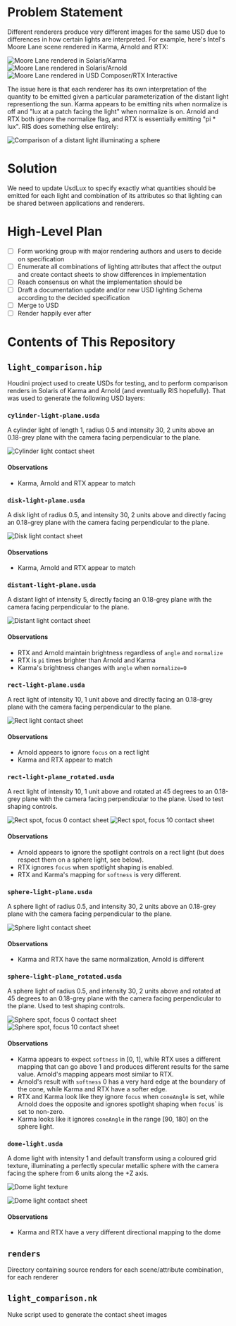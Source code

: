 # Problem Statement

Different renderers produce very different images for the same USD due to differences in how certain lights are interpreted. For example, here's Intel's Moore Lane scene rendered in Karma, Arnold and RTX:

![Moore Lane rendered in Solaris/Karma](renders/moore-lane/moore-lane_karma.jpg)
![Moore Lane rendered in Solaris/Arnold](renders/moore-lane/moore-lane_arnold.jpg)
![Moore Lane rendered in USD Composer/RTX Interactive](renders/moore-lane/moore-lane_rtx.jpg)

The issue here is that each renderer has its own interpretation of the quantity to be emitted given a particular parameterization of the distant light representiong the sun. Karma appears to be emitting nits when normalize is off and "lux at a patch facing the light" when normalize is on. Arnold and RTX both ignore the normalize flag, and RTX is essentially emitting "pi * lux". RIS does something else entirely:

![Comparison of a distant light illuminating a sphere](renders/distant_comparison.jpg)

# Solution
We need to update UsdLux to specify exactly what quantities should be emitted for each light and combination of its attributes so that lighting can be shared between applications and renderers.


# High-Level Plan
- [ ] Form working group with major rendering authors and users to decide on specification
- [ ] Enumerate all combinations of lighting attributes that affect the output and create contact sheets to show differences in implementation
- [ ] Reach consensus on what the implementation should be
- [ ] Draft a documentation update and/or new USD lighting Schema according to the decided specification
- [ ] Merge to USD
- [ ] Render happily ever after

# Contents of This Repository

## `light_comparison.hip`
Houdini project used to create USDs for testing, and to perform comparison renders in Solaris of Karma and Arnold (and eventually RIS hopefully). That was used to generate the following USD layers:

###  `cylinder-light-plane.usda` 
A cylinder light of length 1, radius 0.5 and intensity 30, 2 units above an 0.18-grey plane with the camera facing perpendicular to the plane.

![Cylinder light contact sheet](cylinder-light.jpg)

#### Observations
- Karma, Arnold and RTX appear to match

###  `disk-light-plane.usda` 
A disk light of radius 0.5, and intensity 30, 2 units above and directly facing an 0.18-grey plane with the camera facing perpendicular to the plane.

![Disk light contact sheet](disk-light.jpg)

#### Observations
- Karma, Arnold and RTX appear to match

###  `distant-light-plane.usda` 
A distant light of intensity 5, directly facing an 0.18-grey plane with the camera facing perpendicular to the plane.

![Distant light contact sheet](distant-light.jpg)

#### Observations
- RTX and Arnold maintain brightness regardless of `angle` and `normalize`
- RTX is `pi` times brighter than Arnold and Karma
- Karma's brightness changes with `angle` when `normalize=0`

###  `rect-light-plane.usda` 
A rect light of intensity 10, 1 unit above and directly facing an 0.18-grey plane with the camera facing perpendicular to the plane.

![Rect light contact sheet](rect-light.jpg)

#### Observations
- Arnold appears to ignore `focus` on a rect light
- Karma and RTX appear to match

###  `rect-light-plane_rotated.usda` 
A rect light of intensity 10, 1 unit above and rotated at 45 degrees to an 0.18-grey plane with the camera facing perpendicular to the plane. Used to test shaping controls.

![Rect spot, focus 0 contact sheet](rect-light_spot_focus-0.jpg)
![Rect spot, focus 10 contact sheet](rect-light_spot_focus-10.jpg)

#### Observations
- Arnold appears to ignore the spotlight controls on a rect light (but does respect them on a sphere light, see below).
- RTX ignores `focus` when spotlight shaping is enabled.
- RTX and Karma's mapping for `softness` is very different.

###  `sphere-light-plane.usda` 
A sphere light of radius 0.5, and intensity 30, 2 units above an 0.18-grey plane with the camera facing perpendicular to the plane.

![Sphere light contact sheet](sphere-light.jpg)

#### Observations
- Karma and RTX have the same normalization, Arnold is different

###  `sphere-light-plane_rotated.usda` 
A sphere light of radius 0.5, and intensity 30, 2 units above and rotated at 45 degrees to an 0.18-grey plane with the camera facing perpendicular to the plane. Used to test shaping controls.

![Sphere spot, focus 0 contact sheet](sphere-light_spot_focus-0.jpg)
![Sphere spot, focus 10 contact sheet](sphere-light_spot_focus-10.jpg)

#### Observations
- Karma appears to expect `softness` in [0, 1], while RTX uses a different mapping that can go above 1 and produces different results for the same value. Arnold's mapping appears most similar to RTX.
- Arnold's result with `softness` 0 has a very hard edge at the boundary of the cone, while Karma and RTX have a softer edge.
- RTX and Karma look like they ignore `focus` when `coneAngle` is set, while Arnold does the opposite and ignores spotlight shaping when `foc`us` is set to non-zero.
- Karma looks like it ignores `coneAngle` in the range [90, 180] on the sphere light.

### `dome-light.usda`
A dome light with intensity 1 and default transform using a coloured grid texture, illuminating a perfectly specular metallic sphere with the camera facing the sphere from 6 units along the +Z axis.

![Dome light texture](dome.jpg)

![Dome light contact sheet](dome-light.jpg)

#### Observations
- Karma and RTX have a very different directional mapping to the dome


## `renders`
Directory containing source renders for each scene/attribute combination, for each renderer

## `light_comparison.nk`
Nuke script used to generate the contact sheet images
